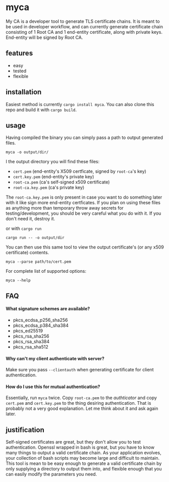 # myca

My CA is a developer tool to generate TLS certificate chains. It is
meant to be used in developer workflow, and can currently generate
certificate chain consisting of 1 Root CA and 1 end-entity
certificate, along with private keys. End-entity will be
signed by Root CA.

## features

  * easy
  * tested
  * flexible

## installation
Easiest method is currently `cargo install myca`. You can also clone
this repo and build it with `cargo build`.

## usage
Having compiled the binary you can simply pass a path to output
generated files.

	myca -o output/dir/

I the output directory you will find these files:

  * `cert.pem`  (end-entity's X509 certficate, signed by `root-ca`'s key)
  * `cert.key.pem` (end-entity's private key)
  * `root-ca.pem` (ca's self-signed x509 certificate)
  * `root-ca.key.pem` (ca's private key)

The `root-ca.key.pem` is only present in case you want to do something
later with it like sign more end-entity certficates. If you plan on
using these files as anything more than temporary throw away secrets
for testing/development, you should be very careful what you do with
it. If you don't need it, destroy it.

or with `cargo run`

	cargo run -- -o output/dir

You can then use this same tool to view the output certificate's (or
any x509 certificate) contents.

	myca --parse path/to/cert.pem

For complete list of supported options:

	myca --help

## FAQ

#### What signature schemes are available?

  * pkcs\_ecdsa\_p256\_sha256
  * pkcs\_ecdsa\_p384\_sha384
  * pkcs\_ed25519
  * pkcs\_rsa\_sha256
  * pkcs\_rsa\_sha384
  * pkcs\_rsa\_sha512

#### Why can't my client authenticate with server?

Make sure you pass `--clientauth` when generating certificate for
client authentication.

#### How do I use this for mutual authentication?

Essentially, run `myca` twice. Copy `root-ca.pem` to the *authticator*
and copy `cert.pem` and `cert.key.pem` to the thing desiring
authentication. That is probably not a very good explanation. Let me
think about it and ask again later.
## justification

Self-signed certificates are great, but they don't allow you to test
authentication. Openssl wrapped in bash is great, but you have to know
many things to output a valid certificate chain. As your application
evolves, your collection of bash scripts may become large and
difficult to maintain. This tool is mean to be easy enough to generate
a valid certificate chain by only supplying a directory to output them
into, and flexible enough that you can easily modify the parameters
you need.
